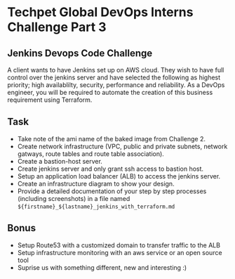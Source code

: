 # Techpet Global DevOps Interns Challenge Part 3

## Jenkins Devops Code Challenge

A client wants to have Jenkins set up on AWS cloud. They wish to have full control over the jenkins server and have selected the following as highest priority; high availablilty, security, performance and reliability. As a DevOps engineer, you will be required to automate the creation of this business requirement using Terraform.

## Task

- Take note of the ami name of the baked image from Challenge 2.
- Create network infrastructure (VPC, public and private subnets, network gatways, route tables and route table association).
- Create a bastion-host server.
- Create jenkins server and only grant ssh access to bastion host.
- Setup an application load balancer (ALB) to access the jenkins server.
- Create an infrastructure diagram to show your design.
- Provide a detailed documentation of your step by step processes (including screenshots) in a file named `${firstname}_${lastname}_jenkins_with_terraform.md`

## Bonus

- Setup Route53 with a customized domain to transfer traffic to the ALB
- Setup infrastructure monitoring with an aws service or an open source tool
- Suprise us with something different, new and interesting :)

